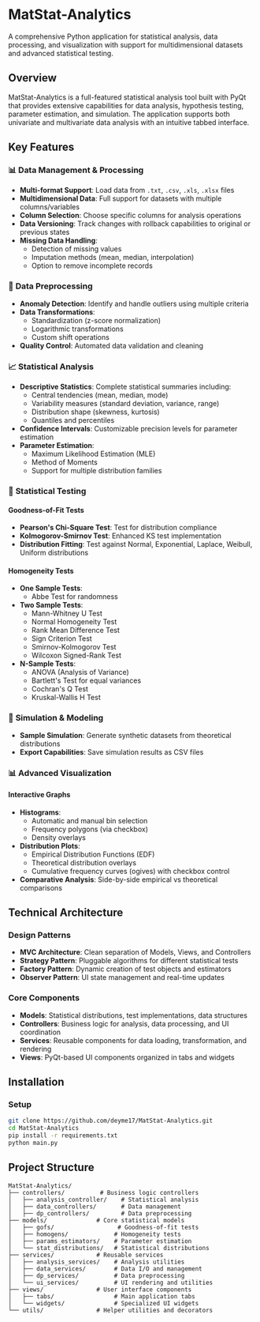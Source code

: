 # MatStat-Analytics

A comprehensive Python application for statistical analysis, data processing, and visualization with support for multidimensional datasets and advanced statistical testing.

## Overview

MatStat-Analytics is a full-featured statistical analysis tool built with PyQt that provides extensive capabilities for data analysis, hypothesis testing, parameter estimation, and simulation. The application supports both univariate and multivariate data analysis with an intuitive tabbed interface.

## Key Features

### 📊 **Data Management & Processing**
- **Multi-format Support**: Load data from `.txt`, `.csv`, `.xls`, `.xlsx` files
- **Multidimensional Data**: Full support for datasets with multiple columns/variables
- **Column Selection**: Choose specific columns for analysis operations
- **Data Versioning**: Track changes with rollback capabilities to original or previous states
- **Missing Data Handling**: 
  - Detection of missing values
  - Imputation methods (mean, median, interpolation)
  - Option to remove incomplete records

### 🔧 **Data Preprocessing**
- **Anomaly Detection**: Identify and handle outliers using multiple criteria
- **Data Transformations**: 
  - Standardization (z-score normalization)
  - Logarithmic transformations
  - Custom shift operations
- **Quality Control**: Automated data validation and cleaning

### 📈 **Statistical Analysis**
- **Descriptive Statistics**: Complete statistical summaries including:
  - Central tendencies (mean, median, mode)
  - Variability measures (standard deviation, variance, range)
  - Distribution shape (skewness, kurtosis)
  - Quantiles and percentiles
- **Confidence Intervals**: Customizable precision levels for parameter estimation
- **Parameter Estimation**: 
  - Maximum Likelihood Estimation (MLE)
  - Method of Moments
  - Support for multiple distribution families

### 🧪 **Statistical Testing**

#### **Goodness-of-Fit Tests**
- **Pearson's Chi-Square Test**: Test for distribution compliance
- **Kolmogorov-Smirnov Test**: Enhanced KS test implementation
- **Distribution Fitting**: Test against Normal, Exponential, Laplace, Weibull, Uniform distributions

#### **Homogeneity Tests**
- **One Sample Tests**:
  - Abbe Test for randomness
- **Two Sample Tests**:
  - Mann-Whitney U Test
  - Normal Homogeneity Test
  - Rank Mean Difference Test
  - Sign Criterion Test
  - Smirnov-Kolmogorov Test
  - Wilcoxon Signed-Rank Test
- **N-Sample Tests**:
  - ANOVA (Analysis of Variance)
  - Bartlett's Test for equal variances
  - Cochran's Q Test
  - Kruskal-Wallis H Test

### 🎲 **Simulation & Modeling**
- **Sample Simulation**: Generate synthetic datasets from theoretical distributions
- **Export Capabilities**: Save simulation results as CSV files

### 📊 **Advanced Visualization**

#### **Interactive Graphs**
- **Histograms**: 
  - Automatic and manual bin selection
  - Frequency polygons (via checkbox)
  - Density overlays
- **Distribution Plots**:
  - Empirical Distribution Functions (EDF)
  - Theoretical distribution overlays
  - Cumulative frequency curves (ogives) with checkbox control
- **Comparative Analysis**: Side-by-side empirical vs theoretical comparisons

## Technical Architecture

### **Design Patterns**
- **MVC Architecture**: Clean separation of Models, Views, and Controllers
- **Strategy Pattern**: Pluggable algorithms for different statistical tests
- **Factory Pattern**: Dynamic creation of test objects and estimators
- **Observer Pattern**: UI state management and real-time updates

### **Core Components**
- **Models**: Statistical distributions, test implementations, data structures
- **Controllers**: Business logic for analysis, data processing, and UI coordination
- **Services**: Reusable components for data loading, transformation, and rendering
- **Views**: PyQt-based UI components organized in tabs and widgets

## Installation

### Setup
```bash
git clone https://github.com/deyme17/MatStat-Analytics.git
cd MatStat-Analytics
pip install -r requirements.txt
python main.py
```

## Project Structure

```
MatStat-Analytics/
├── controllers/          # Business logic controllers
│   ├── analysis_controller/    # Statistical analysis
│   ├── data_controllers/       # Data management
│   ├── dp_controllers/         # Data preprocessing
├── models/              # Core statistical models
│   ├── gofs/                  # Goodness-of-fit tests
│   ├── homogens/             # Homogeneity tests
│   ├── params_estimators/    # Parameter estimation
│   └── stat_distributions/   # Statistical distributions
├── services/            # Reusable services
│   ├── analysis_services/    # Analysis utilities
│   ├── data_services/        # Data I/O and management
│   ├── dp_services/          # Data preprocessing
│   └── ui_services/          # UI rendering and utilities
├── views/               # User interface components
│   ├── tabs/                 # Main application tabs
│   └── widgets/              # Specialized UI widgets
└── utils/               # Helper utilities and decorators
```
